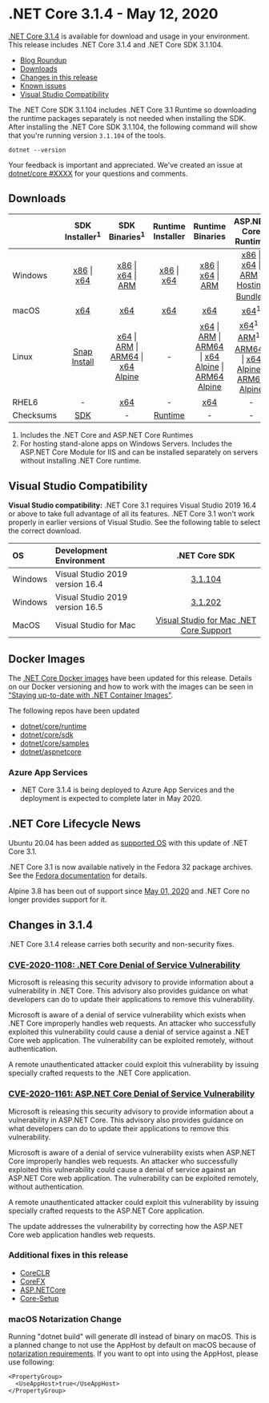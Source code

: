 # .NET Core 3.1.4 - May 12, 2020

[.NET Core 3.1.4](https://dotnet.microsoft.com/download/dotnet-core/3.1) is available for download and usage in your environment. This release includes .NET Core 3.1.4 and .NET Core SDK 3.1.104.

* [Blog Roundup][dotnet-blog]
* [Downloads](https://dotnet.microsoft.com/download/dotnet-core/3.1)
* [Changes in this release](#changes-in-314)
* [Known issues](../3.1-known-issues.md)
* [Visual Studio Compatibility](#visual-studio-compatibility)

The .NET Core SDK 3.1.104 includes .NET Core 3.1 Runtime so downloading the runtime packages separately is not needed when installing the SDK. After installing the .NET Core SDK 3.1.104, the following command will show that you're running version `3.1.104` of the tools.

`dotnet --version`

Your feedback is important and appreciated. We've created an issue at [dotnet/core #XXXX](https://github.com/dotnet/core/issues/XXXX) for your questions and comments.

## Downloads

|           | SDK Installer<sup>1</sup>                        | SDK Binaries<sup>1</sup>                 | Runtime Installer                                        | Runtime Binaries                                 | ASP.NET Core Runtime           | Windows Desktop Runtime           |
| --------- | :------------------------------------------:     | :----------------------:                 | :---------------------------:                            | :-------------------------:                      | :-----------------:            |:-----------------:            |
| Windows   | [x86][dotnet-sdk-win-x86.exe] \| [x64][dotnet-sdk-win-x64.exe] | [x86][dotnet-sdk-win-x86.zip] \| [x64][dotnet-sdk-win-x64.zip] \| [ARM][dotnet-sdk-win-arm.zip] | [x86][dotnet-runtime-win-x86.exe] \| [x64][dotnet-runtime-win-x64.exe] | [x86][dotnet-runtime-win-x86.zip] \| [x64][dotnet-runtime-win-x64.zip] \| [ARM][dotnet-runtime-win-arm.zip]  | [x86][aspnetcore-runtime-win-x86.exe] \| [x64][aspnetcore-runtime-win-x64.exe] \| [ARM][aspnetcore-runtime-win-arm.zip] \|<br> [Hosting Bundle][dotnet-hosting-win.exe]<sup>2</sup> | [x86][windowsdesktop-runtime-win-x86.exe] \| [x64][windowsdesktop-runtime-win-x64.exe] | 
| macOS     | [x64][dotnet-sdk-osx-x64.pkg]  | [x64][dotnet-sdk-osx-x64.tar.gz]     | [x64][dotnet-runtime-osx-x64.pkg] | [x64][dotnet-runtime-osx-x64.tar.gz] | [x64][aspnetcore-runtime-osx-x64.tar.gz]<sup>1</sup> | - |
| Linux     |  [Snap Install][snap-install]  | [x64][dotnet-sdk-linux-x64.tar.gz] \| [ARM][dotnet-sdk-linux-arm.tar.gz] \| [ARM64][dotnet-sdk-linux-arm64.tar.gz] \| [x64 Alpine][dotnet-sdk-linux-musl-x64.tar.gz] | - | [x64][dotnet-runtime-linux-x64.tar.gz] \| [ARM][dotnet-runtime-linux-arm.tar.gz] \| [ARM64][dotnet-runtime-linux-arm64.tar.gz] \| [x64 Alpine][dotnet-runtime-linux-musl-x64.tar.gz] \|  [ARM64 Alpine][dotnet-runtime-linux-musl-arm64.tar.gz]  | [x64][aspnetcore-runtime-linux-x64.tar.gz]<sup>1</sup>  \| [ARM][aspnetcore-runtime-linux-arm.tar.gz]<sup>1</sup> \| [ARM64][aspnetcore-runtime-linux-arm64.tar.gz]<sup>1</sup> \| [x64 Alpine][aspnetcore-runtime-linux-musl-x64.tar.gz] \| [ARM64 Alpine][aspnetcore-runtime-linux-musl-arm64.tar.gz] | - |
| RHEL6     | -                                                | [x64][dotnet-sdk-rhel.6-x64.tar.gz]                    | -                                                        | [x64][dotnet-runtime-rhel.6-x64.tar.gz] | - |
| Checksums | [SDK][checksums-sdk]                             | -                                        | [Runtime][checksums-runtime]                             | - | - | - |

1. Includes the .NET Core and ASP.NET Core Runtimes
2. For hosting stand-alone apps on Windows Servers. Includes the ASP.NET Core Module for IIS and can be installed separately on servers without installing .NET Core runtime.

## Visual Studio Compatibility

**Visual Studio compatibility:** .NET Core 3.1 requires Visual Studio 2019 16.4 or above to take full advantage of all its features. .NET Core 3.1 won't work properly in earlier versions of Visual Studio. See the following table to select the correct download.

| OS | Development Environment | .NET Core SDK |
| :-- | :-- | :--: |
| Windows | Visual Studio 2019 version 16.4 | [3.1.104](#downloads) |
| Windows | Visual Studio 2019 version 16.5 | [3.1.202](3.1.202-download.md) |
| MacOS | Visual Studio for Mac | [Visual Studio for Mac .NET Core Support](https://docs.microsoft.com/visualstudio/mac/net-core-support) |

## Docker Images

The [.NET Core Docker images](https://hub.docker.com/r/microsoft/dotnet/) have been updated for this release. Details on our Docker versioning and how to work with the images can be seen in ["Staying up-to-date with .NET Container Images"](https://blogs.msdn.microsoft.com/dotnet/2018/06/18/staying-up-to-date-with-net-container-images/).

The following repos have been updated

* [dotnet/core/runtime](https://hub.docker.com/_/microsoft-dotnet-core-runtime/)
* [dotnet/core/sdk](https://hub.docker.com/_/microsoft-dotnet-core-sdk/)
* [dotnet/core/samples](https://hub.docker.com/_/microsoft-dotnet-core-samples)
* [dotnet/aspnetcore](https://hub.docker.com/_/microsoft-dotnet-core-aspnet)

### Azure App Services

* .NET Core 3.1.4 is being deployed to Azure App Services and the deployment is expected to complete later in May 2020.

## .NET Core Lifecycle News

Ubuntu 20.04 has been added as [supported OS](../3.1-supported-os.md) with this update of .NET Core 3.1.

.NET Core 3.1 is now available natively in the Fedora 32 package archives. See the [Fedora documentation](https://docs.fedoraproject.org/en-US/fedora/f32/release-notes/developers/Development_Dotnet/) for details.

Alpine 3.8 has been out of support since [May 01, 2020](https://wiki.alpinelinux.org/wiki/Alpine_Linux:Releases) and .NET Core no longer provides support for it.

## Changes in 3.1.4

.NET Core 3.1.4 release carries both security and non-security fixes.

### [CVE-2020-1108: .NET Core Denial of Service Vulnerability](https://portal.msrc.microsoft.com/en-us/security-guidance/advisory/CVE-2020-1108)

Microsoft is releasing this security advisory to provide information about a vulnerability in .NET Core. This advisory also provides guidance on what developers can do to update their applications to remove this vulnerability.

Microsoft is aware of a denial of service vulnerability which exists when .NET Core improperly handles web requests. An attacker who successfully exploited this vulnerability could cause a denial of service against a .NET Core web application. The vulnerability can be exploited remotely, without authentication.

A remote unauthenticated attacker could exploit this vulnerability by issuing specially crafted requests to the .NET Core application.

### [CVE-2020-1161: ASP.NET Core Denial of Service Vulnerability](https://portal.msrc.microsoft.com/en-us/security-guidance/advisory/CVE-2020-1161)

Microsoft is releasing this security advisory to provide information about a vulnerability in ASP.NET Core. This advisory also provides guidance on what developers can do to update their applications to remove this vulnerability.

Microsoft is aware of a denial of service vulnerability exists when ASP.NET Core improperly handles web requests. An attacker who successfully exploited this vulnerability could cause a denial of service against an ASP.NET Core web application. The vulnerability can be exploited remotely, without authentication.

A remote unauthenticated attacker could exploit this vulnerability by issuing specially crafted requests to the ASP.NET Core application.

The update addresses the vulnerability by correcting how the ASP.NET Core web application handles web requests.

### Additional fixes in this release

* [CoreCLR](https://github.com/dotnet/coreclr/issues?utf8=%E2%9C%93&q=milestone%3A3.1.4+label%3Aservicing-approved)
* [CoreFX](https://github.com/dotnet/corefx/issues?utf8=%E2%9C%93&q=milestone%3A3.1.4+label%3Aservicing-approved)
* [ASP.NETCore](https://github.com/search?q=is%3Apr+label%3AServicing-approved+milestone%3A3.1.4+repo%3Adotnet%2Faspnetcore+repo%3Adotnet%2Fextensions+repo%3Adotnet%2Faspnetcore-tooling+repo%3Adotnet%2Fblazor+repo%3Adotnet%2Fefcore+repo%3Adotnet%2Fef6)
* [Core-Setup](https://github.com/dotnet/core-setup/issues?utf8=✓&q=milestone:3.1.4+label:servicing-approved)

### macOS Notarization Change
  Running "dotnet build" will generate dll instead of binary on macOS. This is a planned change to not use the AppHost by default on macOS because of [notarization requirements](https://docs.microsoft.com/en-us/dotnet/core/install/macos-notarization-issues). If you want to opt into using the AppHost, please use following:
```
<PropertyGroup>
  <UseAppHost>true</UseAppHost>
</PropertyGroup>
```

[blob-runtime]: https://dotnetcli.blob.core.windows.net/dotnet/Runtime/
[blob-sdk]: https://dotnetcli.blob.core.windows.net/dotnet/Sdk/
[release-notes]: https://github.com/dotnet/core/blob/master/release-notes/3.1/3.1.4/3.1.4.md
[snap-install]: 3.1.4-install-instructions.md

[checksums-runtime]: https://dotnetcli.blob.core.windows.net/dotnet/checksums/3.1.4-sha.txt
[checksums-sdk]: https://dotnetcli.blob.core.windows.net/dotnet/checksums/3.1.4-sha.txt

[linux-install]: https://www.microsoft.com/net/download/linux
[linux-setup]: https://docs.microsoft.com/en-us/dotnet/core/install/

[dotnet-blog]: https://devblogs.microsoft.com/dotnet/net-core-may-2020/
[aspnet-blog]: https://devblogs.microsoft.com/aspnet/asp-net-core-updates-in-net-core-3-1/


[//]: # ( Runtime 3.1.4)
[dotnet-runtime-linux-arm.tar.gz]: https://download.visualstudio.microsoft.com/download/pr/cb5993fd-5762-4fe2-9157-04acbd1093f8/778f8ae6ef3a1a0845558ef943bb187f/dotnet-runtime-3.1.4-linux-arm.tar.gz
[dotnet-runtime-linux-arm64.tar.gz]: https://download.visualstudio.microsoft.com/download/pr/b64c44a7-fe4b-459b-bd1b-0578c1e75853/807037e18274d9f6b905fbabb40e73cb/dotnet-runtime-3.1.4-linux-arm64.tar.gz
[dotnet-runtime-linux-musl-arm64.tar.gz]: https://download.visualstudio.microsoft.com/download/pr/bce957ec-aafb-4922-8834-e1fbdc8ba4cb/740a7ff2ad4a48c38ce68a857f2f6b61/dotnet-runtime-3.1.4-linux-musl-arm64.tar.gz
[dotnet-runtime-linux-musl-x64.tar.gz]: https://download.visualstudio.microsoft.com/download/pr/b516b3c9-78f8-4926-a702-6cf47713f0f9/5eeb7ec9b5bff80293f54460097fa593/dotnet-runtime-3.1.4-linux-musl-x64.tar.gz
[dotnet-runtime-linux-x64.tar.gz]: https://download.visualstudio.microsoft.com/download/pr/09534fb6-f900-43f4-9aba-83e60cce5eb8/7e769903e5bb50e81caa94037aa0dad7/dotnet-runtime-3.1.4-linux-x64.tar.gz
[dotnet-runtime-osx-x64.pkg]: https://download.visualstudio.microsoft.com/download/pr/ba4bf312-9359-48b8-ace3-5caa6f063da5/e79cd38d12533e409413341bd70d4f21/dotnet-runtime-3.1.4-osx-x64.pkg
[dotnet-runtime-osx-x64.tar.gz]: https://download.visualstudio.microsoft.com/download/pr/eda37367-b059-4636-87c7-7a67a721fed1/58f166c056f8029776d980f9015944c5/dotnet-runtime-3.1.4-osx-x64.tar.gz
[dotnet-runtime-rhel.6-x64.tar.gz]: https://download.visualstudio.microsoft.com/download/pr/edb4cdc0-862c-433f-9daf-a4584ed869f9/c927ccc08482af7b3cb263535d153e3b/dotnet-runtime-3.1.4-rhel.6-x64.tar.gz
[dotnet-runtime-win-arm.zip]: https://download.visualstudio.microsoft.com/download/pr/d237de23-5afc-4ad0-964b-1659476f4e46/2c28c1b34018b90deaf8bc001131006f/dotnet-runtime-3.1.4-win-arm.zip
[dotnet-runtime-win-x64.exe]: https://download.visualstudio.microsoft.com/download/pr/21aacfc2-6470-4590-85a4-224da1628110/cfc0f5b82a6830e244df4d91ba04aa74/dotnet-runtime-3.1.4-win-x64.exe
[dotnet-runtime-win-x64.zip]: https://download.visualstudio.microsoft.com/download/pr/4d62f9eb-5058-4ae9-ac09-91fd960c62cd/0aad60aa4891e92d966e18ad8f3c44fc/dotnet-runtime-3.1.4-win-x64.zip
[dotnet-runtime-win-x86.exe]: https://download.visualstudio.microsoft.com/download/pr/65e60bca-36cc-49d7-b37a-ceab2de1d157/dc6b642887d7d5aef0247386b0fca1c2/dotnet-runtime-3.1.4-win-x86.exe
[dotnet-runtime-win-x86.zip]: https://download.visualstudio.microsoft.com/download/pr/50b5ba18-291b-4073-b2eb-e47d83e7027c/d8e2cdf370f4ccb26fa98cb9e495b516/dotnet-runtime-3.1.4-win-x86.zip

[//]: # ( WindowsDesktop )
[windowsdesktop-runtime-win-x64.exe]: https://download.visualstudio.microsoft.com/download/pr/824fab00-48bb-4ee7-985a-516757480526/452dd82840694c527ef5d4d2fb66b9e2/windowsdesktop-runtime-3.1.4-win-x64.exe
[windowsdesktop-runtime-win-x86.exe]: https://download.visualstudio.microsoft.com/download/pr/66a0435e-e7ff-4d4f-af37-6b2a52fa3f56/6036e9b7646d6e0092632087a4808b8c/windowsdesktop-runtime-3.1.4-win-x86.exe

[//]: # ( ASP 3.1.4)
[aspnetcore-runtime-linux-arm.tar.gz]: https://download.visualstudio.microsoft.com/download/pr/0ebc7584-a020-4bb7-b200-7cf901334452/c7dbd355c1a7292d2806f9899e118121/aspnetcore-runtime-3.1.4-linux-arm.tar.gz
[aspnetcore-runtime-linux-arm64.tar.gz]: https://download.visualstudio.microsoft.com/download/pr/0100de14-b6df-45ed-8f13-1ae431f9cff4/80658a58b4f986db6c5aa758c49db215/aspnetcore-runtime-3.1.4-linux-arm64.tar.gz
[aspnetcore-runtime-linux-musl-arm64.tar.gz]: https://download.visualstudio.microsoft.com/download/pr/7c070d5b-0256-4861-9521-dfa697ab57ef/de7eee67e04d11dcf797500e1d77f0fa/aspnetcore-runtime-3.1.4-linux-musl-arm64.tar.gz
[aspnetcore-runtime-linux-musl-x64.tar.gz]: https://download.visualstudio.microsoft.com/download/pr/bdb36d25-e834-4506-9e4b-2def6bf83ee5/f88129decf5603a0b4558981c16f9500/aspnetcore-runtime-3.1.4-linux-musl-x64.tar.gz
[aspnetcore-runtime-linux-x64.tar.gz]: https://download.visualstudio.microsoft.com/download/pr/c463bcb8-d2c1-4626-8692-ea4acf437cf5/88adad1b60c0c2fa44ad86cb1e2c79d1/aspnetcore-runtime-3.1.4-linux-x64.tar.gz
[aspnetcore-runtime-osx-x64.tar.gz]: https://download.visualstudio.microsoft.com/download/pr/d5094df4-f56f-497e-8282-48e25b772c2e/dc4de4f2cb196603b1c4812d060bc8ad/aspnetcore-runtime-3.1.4-osx-x64.tar.gz
[aspnetcore-runtime-win-arm.zip]: https://download.visualstudio.microsoft.com/download/pr/146ba450-3d0d-417b-a8e3-ed18483219fd/ba51d1ff913acdc325594e3e20ba5c17/aspnetcore-runtime-3.1.4-win-arm.zip
[aspnetcore-runtime-win-x64.exe]: https://download.visualstudio.microsoft.com/download/pr/10e5b10c-50a1-4719-a36a-4bf4c457eedd/ac13f124a2439d8035fe14ada723703d/aspnetcore-runtime-3.1.4-win-x64.exe
[aspnetcore-runtime-win-x64.zip]: https://download.visualstudio.microsoft.com/download/pr/9eea45dc-6efd-4e9f-ab18-86f6e9b4d4c2/e3dd073cd9ff657220891b386c7f715f/aspnetcore-runtime-3.1.4-win-x64.zip
[aspnetcore-runtime-win-x86.exe]: https://download.visualstudio.microsoft.com/download/pr/5576d7b0-f544-4c23-83bd-9be3b3a5eed2/4e2de8c27bca41ce5d06f2d5bfc46b0b/aspnetcore-runtime-3.1.4-win-x86.exe
[aspnetcore-runtime-win-x86.zip]: https://download.visualstudio.microsoft.com/download/pr/058f3aa6-37f7-4cab-8ec0-88d54ae23f63/3311b1e251975299d8a08766ab48adb2/aspnetcore-runtime-3.1.4-win-x86.zip
[dotnet-hosting-win.exe]: https://download.visualstudio.microsoft.com/download/pr/79a53a42-a643-465b-b64f-a2145e567542/ab123972c7077c2b59faff7fac0a588f/dotnet-hosting-3.1.4-win.exe

[//]: # ( SDK 3.1.104 )
[dotnet-sdk-linux-arm.tar.gz]: https://download.visualstudio.microsoft.com/download/pr/0b8b5d0e-e763-4b8e-8cc7-68eb472b51fd/9f9229ac76dd8d82263fd6aeeb015105/dotnet-sdk-3.1.104-linux-arm.tar.gz
[dotnet-sdk-linux-arm64.tar.gz]: https://download.visualstudio.microsoft.com/download/pr/815f80b1-36af-4399-999d-c6a2b508633c/cbde918c0670e0fb3d2efe649fe9dbec/dotnet-sdk-3.1.104-linux-arm64.tar.gz
[dotnet-sdk-linux-musl-x64.tar.gz]: https://download.visualstudio.microsoft.com/download/pr/e630bea4-c885-490b-8cd8-efeb72ef6d1e/6d74f50a17e925df61478e6abe3722e3/dotnet-sdk-3.1.104-linux-musl-x64.tar.gz
[dotnet-sdk-linux-x64.tar.gz]: https://download.visualstudio.microsoft.com/download/pr/ca6d2c8a-4a53-4a2e-a9df-412c769965f9/168e243ccf72622b68c3907c48813d43/dotnet-sdk-3.1.104-linux-x64.tar.gz
[dotnet-sdk-osx-x64.pkg]: https://download.visualstudio.microsoft.com/download/pr/292f4fee-1461-4bad-99b1-db0416c4e2a2/93db62cc52a6128f433c1464919600d0/dotnet-sdk-3.1.104-osx-x64.pkg
[dotnet-sdk-osx-x64.tar.gz]: https://download.visualstudio.microsoft.com/download/pr/d6aaff3a-27f6-465d-8222-5f550f8a3a91/1fcb7b5c6bc26b6b35bb5138eea580df/dotnet-sdk-3.1.104-osx-x64.tar.gz
[dotnet-sdk-rhel.6-x64.tar.gz]: https://download.visualstudio.microsoft.com/download/pr/c8fb0f76-0d56-435f-8dea-72ea0f181147/40f86cd1ba6e6ec284ba7babf93e8140/dotnet-sdk-3.1.104-rhel.6-x64.tar.gz
[dotnet-sdk-win-arm.zip]: https://download.visualstudio.microsoft.com/download/pr/2d5b894e-6991-4f21-987b-3cd42cb81c78/132bd53c01540a19a6fd78fd18a81039/dotnet-sdk-3.1.104-win-arm.zip
[dotnet-sdk-win-x64.exe]: https://download.visualstudio.microsoft.com/download/pr/c4eb7ac6-d1ed-44cf-8ca1-d96c186c9b5e/11f3dddad83f4dd3f9441f50a200e6c7/dotnet-sdk-3.1.104-win-x64.exe
[dotnet-sdk-win-x64.zip]: https://download.visualstudio.microsoft.com/download/pr/aab5735e-d354-4f33-986b-59f0518b16f2/18dd138e66891aeabff350b812c7e034/dotnet-sdk-3.1.104-win-x64.zip
[dotnet-sdk-win-x86.exe]: https://download.visualstudio.microsoft.com/download/pr/c80a1681-f774-45c3-889d-d5a8af2f39aa/a213d9f74b33ac17bbee382b3631bbce/dotnet-sdk-3.1.104-win-x86.exe
[dotnet-sdk-win-x86.zip]: https://download.visualstudio.microsoft.com/download/pr/23d436d3-5617-4ae2-a594-188818fe4768/0ba392f5f3fdf47173a703f5dfebadad/dotnet-sdk-3.1.104-win-x86.zip

[//]: # ( Symbols )
